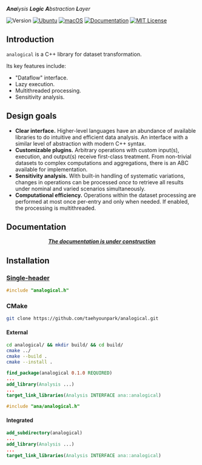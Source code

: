 ***Ana**lysis **Logic** **A**bstraction **L**ayer*

![Version](https://img.shields.io/badge/Version-0.2.0-blue.svg)
[![Ubuntu](https://github.com/taehyounpark/analogical/actions/workflows/ubuntu.yml/badge.svg?branch=master)](https://github.com/taehyounpark/analogical/actions/workflows/ubuntu.yml)
[![macOS](https://github.com/taehyounpark/analogical/actions/workflows/macos.yml/badge.svg?branch=master)](https://github.com/taehyounpark/analogical/actions/workflows/macos.yml)
[![Documentation](https://img.shields.io/badge/mkdocs-Documentation-blue.svg)](https://opensource.org/licenses/MIT)
[![MIT License](https://img.shields.io/badge/License-MIT-yellow.svg)](https://opensource.org/licenses/MIT)


## Introduction

`analogical` is a C++ library for dataset transformation.

Its key features include:

- "Dataflow" interface.
- Lazy execution.
- Multithreaded processing.
- Sensitivity analysis.

## Design goals

- **Clear interface.** Higher-level languages have an abundance of available libraries to do intuitive and efficient data analysis. An interface with a similar level of abstraction with modern C++ syntax.
- **Customizable plugins.** Arbitrary operations with custom input(s), execution, and output(s) receive first-class treatment. From non-trivial datasets to complex computations and aggregations, there is an ABC available for implementation.
- **Sensitivity analysis.** With built-in handling of systematic variations, changes in operations can be processed *once* to retrieve all results under nominal and varied scenarios simultaneously.
- **Computational efficiency.** Operations within the dataset processing are performed at most once per-entry and only when needed. If enabled, the processing is multithreaded.

## Documentation

***<p style="text-align: center;">[The documentation is under construction](https://taehyounpark.github.io/analogical/)</p>***


## Installation

### [Single-header](https://raw.githubusercontent.com/taehyounpark/analogical/master/analogical.h)
```cpp
#include "analogical.h"
```
### CMake
```sh
git clone https://github.com/taehyounpark/analogical.git
``````
#### External
```sh
cd analogical/ && mkdir build/ && cd build/
cmake ../
cmake --build .
cmake --install .
```
```cmake
find_package(analogical 0.1.0 REQUIRED)
...
add_library(Analysis ...)
...
target_link_libraries(Analysis INTERFACE ana::analogical)
```
```cpp
#include "ana/analogical.h"
```
#### Integrated
```cmake
add_subdirectory(analogical)
...
add_library(Analysis ...)
...
target_link_libraries(Analysis INTERFACE ana::analogical)
```
